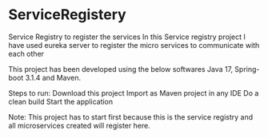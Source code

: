 # ServiceRegistery
Service Registry to register the services
In this Service registry project I have used eureka server to register the micro services to communicate with each other

This project has been developed using the below softwares
 Java 17, Spring-boot 3.1.4 and Maven.

Steps to run:
Download this project 
Import as Maven project in any IDE
Do a clean build
Start the application

Note: This project has to start first because this is the service registry and all microservices created will register here.
